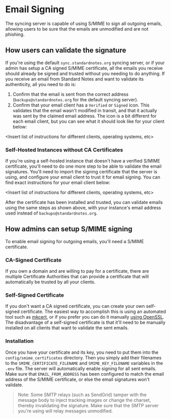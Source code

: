 # Email Signing
The syncing server is capable of using S/MIME to sign all outgoing emails, allowing users to be sure that the emails are unmodified and are not phishing.

## How users can validate the signature
If you're using the default `sync.standardnotes.org` syncing server, or if your admin has setup a CA signed S/MIME certificate, all the emails you receive should already be signed and trusted without you needing to do anything. If you receive an email from Standard Notes and want to validate its authenticity, all you need to do is:

1. Confirm that the email is sent from the correct address (`backups@standardnotes.org` for the default syncing server).
2. Confirm that your email client has a `Verified` or `Signed` icon. This validates that the email wasn't modified in transit, and that it actually was sent by the claimed email address. The icon is a bit different for each email client, but you can see what it should look like for your client below:

<Insert list of instructions for different clients, operating systems, etc>

### Self-Hosted Instances without CA Certificates
If you're using a self-hosted instance that doesn't have a verified S/MIME certificate, you'll need to do one more step to be able to validate the email signatures. You'll need to import the signing certificate that the server is using, and configure your email client to trust it for email signing. You can find exact instructions for your email client below:

<Insert list of instructions for different clients, operating systems, etc>

After the certificate has been installed and trusted, you can validate emails using the same steps as shown above, with your instance's email address used instead of `backups@standardnotes.org`.

## How admins can setup S/MIME signing
To enable email signing for outgoing emails, you'll need a S/MIME certificate.

### CA-Signed Certificate
If you own a domain and are willing to pay for a certificate, there are multiple Certificate Authorities that can provide a certificate that will automatically be trusted by all your clients.

### Self-Signed Certificate
If you don't want a CA signed certificate, you can create your own self-signed certificate. The easiest way to accomplish this is using an automated tool such as [mkcert](https://mkcert.dev/), or if you prefer you can do it manually [using OpenSSL](https://www.dalesandro.net/create-self-signed-smime-certificates/). The disadvantage of a self-signed certificate is that it'll need to be manually installed on all clients that want to validate the sent emails.

### Installation
Once you have your certificate and its key, you need to put them into the `config/smime_certificates` directory. Then you simply add their filenames to the `SMIME_CERTIFICATE_FILENAME` and `SMIME_KEY_FILENAME` variables in the `.env` file. The server will automatically enable signing for all sent emails. Make sure that `EMAIL_FROM_ADDRESS` has been configured to match the email address of the S/MIME certificate, or else the email signatures won't validate.

> Note: Some SMTP relays (such as SendGrid) tamper with the message body to inject tracking images or change the charset, thereby invalidating the signature. Make sure that the SMTP server you're using will relay messages unmodified.